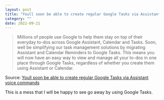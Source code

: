 ```yaml
---
layout: post
title: "Youll soon be able to create regular Google Tasks via Assistant voice commands"
category: ""
date: 2022-09-21
---
```


>Millions of people use Google to help them stay on top of their everyday to-dos across Google Assistant, Calendar and Tasks.  Soon, well be simplifying our task management solutions by migrating  Assistant and Calendar Reminders to Google Tasks. This means you will now have an easy way to view and manage all your to-dos in one place through Google Tasks, regardless of whether you create them using Assistant or Calendar.  

Source: [Youll soon be able to create regular Google Tasks via Assistant voice commands](https://chromeunboxed.com/google-tasks-assistant-calendar-reminders-migration)

This is a mess that I will be happy to see go away by using Google Tasks.
